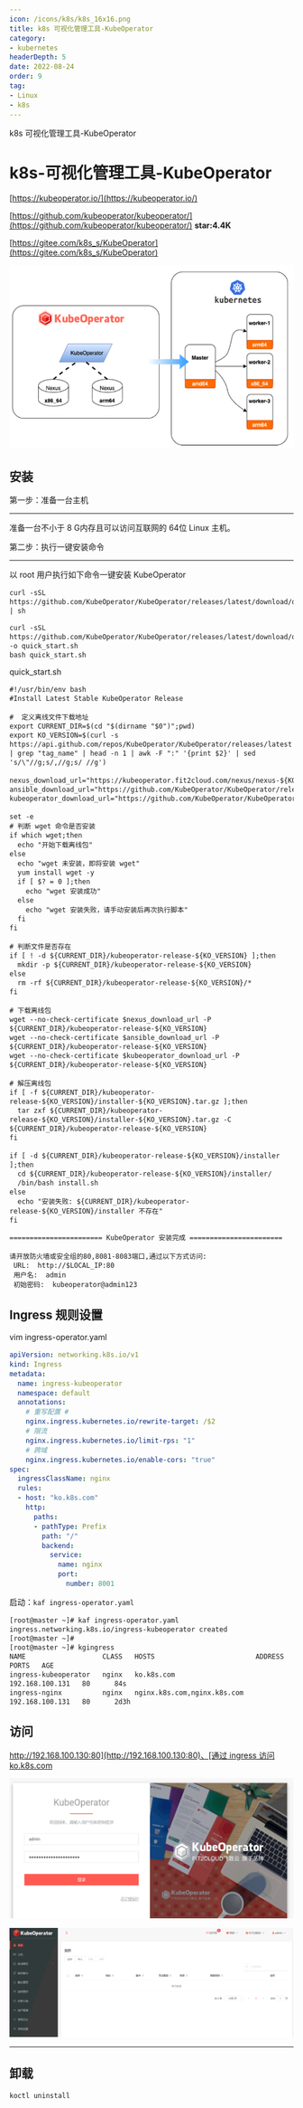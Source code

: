 ```yaml
---
icon: /icons/k8s/k8s_16x16.png
title: k8s 可视化管理工具-KubeOperator
category: 
- kubernetes
headerDepth: 5
date: 2022-08-24
order: 9
tag:
- Linux
- k8s
---
```


k8s 可视化管理工具-KubeOperator

<!-- more -->

# k8s-可视化管理工具-KubeOperator

[https://kubeoperator.io/](https://kubeoperator.io/)

[https://github.com/kubeoperator/kubeoperator/](https://github.com/kubeoperator/kubeoperator/) **star:4.4K**

[https://gitee.com/k8s_s/KubeOperator](https://gitee.com/k8s_s/KubeOperator)

![](./kubeoperator.assets/true-image-20220829202242469.png)

## 安装

第一步：准备一台主机

---

准备一台不小于 8 G内存且可以访问互联网的 64位 Linux 主机。

第二步：执行一键安装命令

---

以 root 用户执行如下命令一键安装 KubeOperator

```shell
curl -sSL https://github.com/KubeOperator/KubeOperator/releases/latest/download/quick_start.sh | sh
```

```shell
curl -sSL https://github.com/KubeOperator/KubeOperator/releases/latest/download/quick_start.sh -o quick_start.sh
bash quick_start.sh
```

quick_start.sh

```shell
#!/usr/bin/env bash
#Install Latest Stable KubeOperator Release

#  定义离线文件下载地址
export CURRENT_DIR=$(cd "$(dirname "$0")";pwd)
export KO_VERSION=$(curl -s https://api.github.com/repos/KubeOperator/KubeOperator/releases/latest | grep "tag_name" | head -n 1 | awk -F ":" '{print $2}' | sed 's/\"//g;s/,//g;s/ //g')

nexus_download_url="https://kubeoperator.fit2cloud.com/nexus/nexus-${KO_VERSION}.tar.gz"
ansible_download_url="https://github.com/KubeOperator/KubeOperator/releases/latest/download/ansible-${KO_VERSION}.tar.gz"
kubeoperator_download_url="https://github.com/KubeOperator/KubeOperator/releases/latest/download/installer-${KO_VERSION}.tar.gz"

set -e
# 判断 wget 命令是否安装
if which wget;then
  echo "开始下载离线包"
else
  echo "wget 未安装，即将安装 wget"
  yum install wget -y
  if [ $? = 0 ];then
    echo "wget 安装成功"
  else
    echo "wget 安装失败，请手动安装后再次执行脚本"
  fi
fi

# 判断文件是否存在
if [ ! -d ${CURRENT_DIR}/kubeoperator-release-${KO_VERSION} ];then
  mkdir -p ${CURRENT_DIR}/kubeoperator-release-${KO_VERSION}
else
  rm -rf ${CURRENT_DIR}/kubeoperator-release-${KO_VERSION}/*
fi

# 下载离线包
wget --no-check-certificate $nexus_download_url -P ${CURRENT_DIR}/kubeoperator-release-${KO_VERSION}
wget --no-check-certificate $ansible_download_url -P ${CURRENT_DIR}/kubeoperator-release-${KO_VERSION}
wget --no-check-certificate $kubeoperator_download_url -P ${CURRENT_DIR}/kubeoperator-release-${KO_VERSION}

# 解压离线包
if [ -f ${CURRENT_DIR}/kubeoperator-release-${KO_VERSION}/installer-${KO_VERSION}.tar.gz ];then
  tar zxf ${CURRENT_DIR}/kubeoperator-release-${KO_VERSION}/installer-${KO_VERSION}.tar.gz -C ${CURRENT_DIR}/kubeoperator-release-${KO_VERSION}
fi

if [ -d ${CURRENT_DIR}/kubeoperator-release-${KO_VERSION}/installer ];then
  cd ${CURRENT_DIR}/kubeoperator-release-${KO_VERSION}/installer/
  /bin/bash install.sh
else
  echo "安装失败: ${CURRENT_DIR}/kubeoperator-release-${KO_VERSION}/installer 不存在"
fi
```

```shell
======================= KubeOperator 安装完成 =======================

请开放防火墙或安全组的80,8081-8083端口,通过以下方式访问:
 URL:  http://$LOCAL_IP:80
 用户名:  admin
 初始密码:  kubeoperator@admin123
```

## Ingress 规则设置

vim ingress-operator.yaml

```yaml
apiVersion: networking.k8s.io/v1
kind: Ingress
metadata: 
  name: ingress-kubeoperator
  namespace: default
  annotations:
    # 重写配置 # 
    nginx.ingress.kubernetes.io/rewrite-target: /$2
    # 限流
    nginx.ingress.kubernetes.io/limit-rps: "1"
    # 跨域
    nginx.ingress.kubernetes.io/enable-cors: "true"
spec:
  ingressClassName: nginx
  rules:
  - host: "ko.k8s.com"
    http:
      paths:
      - pathType: Prefix
        path: "/"
        backend:
          service:
            name: nginx
            port:
              number: 8001
```

启动：`kaf ingress-operator.yaml`

```shell
[root@master ~]# kaf ingress-operator.yaml
ingress.networking.k8s.io/ingress-kubeoperator created
[root@master ~]#
[root@master ~]# kgingress
NAME                   CLASS   HOSTS                         ADDRESS           PORTS   AGE
ingress-kubeoperator   nginx   ko.k8s.com                    192.168.100.131   80      84s
ingress-nginx          nginx   nginx.k8s.com,nginx.k8s.com   192.168.100.131   80      2d3h
```

## 访问

[http://192.168.100.130:80](http://192.168.100.130:80)、[通过 ingress 访问 ko.k8s.com](http://ko.k8s.com/)

![](./kubeoperator.assets/true-image-20220829203553915.png)

![](./kubeoperator.assets/true-image-20220829211901869.png)

---

## 卸载

```
koctl uninstall
```

